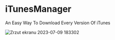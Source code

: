 # iTunesManager
An Easy Way To Download Every Version Of iTunes

![Zrzut ekranu 2023-07-09 183302](https://github.com/CocoanixDev/iTunesManager/assets/64637120/8391b0e5-6673-499d-bcd6-348ff3b1fcb7)

